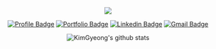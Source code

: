 <div align=center>
<a href="https://hits.seeyoufarm.com"><img src="https://hits.seeyoufarm.com/api/count/incr/badge.svg?url=https%3A%2F%2Fgithub.com%2FKimGyeong&count_bg=%2379C83D&title_bg=%23555555&icon=&icon_color=%23E7E7E7&title=hits&edge_flat=false"/></a>
</div>


<div align=center>
  
[![Profile Badge](https://img.shields.io/badge/-Profile-brightgreen?style=flat-square&logo=Notion&logoColor=#000000&link=https://growinglilbear.notion.site/ae448d2a8ef34a6bbebbef6002aee211/)](https://growinglilbear.notion.site/ae448d2a8ef34a6bbebbef6002aee211)
[![Portfolio Badge](https://img.shields.io/badge/-Portfolio-black?style=flat-square&logo=Notion&logoColor=#000000&linkhttps://growinglilbear.notion.site/12643530b7d543458c861d227562011b/)](https://growinglilbear.notion.site/12643530b7d543458c861d227562011b)
[![Linkedin Badge](https://img.shields.io/badge/-LinkedIn-blue?style=flat-square&logo=Linkedin&logoColor=white&link=www.linkedin.com/in/KimGyeong/)](www.linkedin.com/in/KimGyeong/) 
[![Gmail Badge](https://img.shields.io/badge/Gmail-d14836?style=flat-square&logo=Gmail&logoColor=white&link=mailto:growing.lilbear@gmail.com)](mailto:growing.lilbear@gmail.com)
</div>

<!--
**KimGyeong/KimGyeong** is a ✨ _special_ ✨ repository because its `README.md` (this file) appears on your GitHub profile.

Here are some ideas to get you started:

- 🔭 I’m currently working on ...
- 🌱 I’m currently learning ...
- 👯 I’m looking to collaborate on ...
- 🤔 I’m looking for help with ...
- 💬 Ask me about ...
- 📫 How to reach me: ...
- 😄 Pronouns: ...
- ⚡ Fun fact: ...
-->
<div align=center>
  
![KimGyeong's github stats](https://github-readme-stats.vercel.app/api?username=KimGyeong&show_icons=true&count_private=true&theme=highcontrast)
</div>
